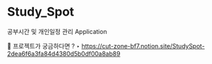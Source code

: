 # Study_Spot
공부시간 및 개인일정 관리 Application

📌 프로젝트가 궁금하다면 ?
‣ https://cut-zone-bf7.notion.site/StudySpot-2dea6f6a3fa84d4380d5b0df00a8ab89
